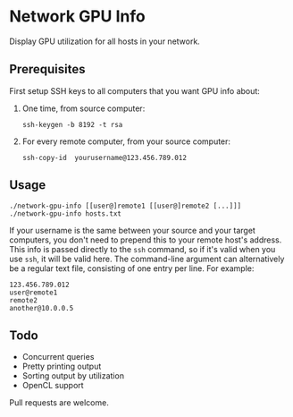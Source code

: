 # Network GPU Info

Display GPU utilization for all hosts in your network.


## Prerequisites
First setup SSH keys to all computers that you want GPU info about:
1. One time, from source computer:

       ssh-keygen -b 8192 -t rsa

2. For every remote computer, from your source computer:

       ssh-copy-id  yourusername@123.456.789.012


## Usage

    ./network-gpu-info [[user@]remote1 [[user@]remote2 [...]]]
    ./network-gpu-info hosts.txt

If your username is the same between your source and your target computers, you
don't need to prepend this to your remote host's address.  This info is passed
directly to the `ssh` command, so if it's valid when you use `ssh`, it will be
valid here.
The command-line argument can alternatively be a regular text file, consisting
of one entry per line.  For example:

    123.456.789.012
    user@remote1
    remote2
    another@10.0.0.5


## Todo
- Concurrent queries
- Pretty printing output
- Sorting output by utilization
- OpenCL support

Pull requests are welcome.
